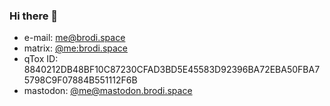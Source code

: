 ### Hi there 👋

- e-mail:   [me@brodi.space](mailto:me@brodi.space)
- matrix:   [@me:brodi.space](https://matrix.to/#/@me:brodi.space)
- qTox ID:  8840212DB48BF10C87230CFAD3BD5E45583D92396BA72EBA50FBA75798C9F07884B551112F6B 
- mastodon: [@me@mastodon.brodi.space](https://mastodon.brodi.space/@me)

<!--
**brodi1/brodi1** is a ✨ _special_ ✨ repository because its `README.md` (this file) appears on your GitHub profile.

Here are some ideas to get you started:

- 🔭 I’m currently working on ...
- 🌱 I’m currently learning ...
- 👯 I’m looking to collaborate on ...
- 🤔 I’m looking for help with ...
- 💬 Ask me about ...
- 📫 How to reach me: ...
- 😄 Pronouns: ...
- ⚡ Fun fact: ...
-->
